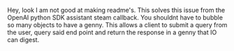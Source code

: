 Hey, look I am not good at making readme's. This solves this issue from the OpenAI python SDK assistant steam callback. You shouldnt have to bubble so many objects to have a genny. This allows a client to submit a query from the user, query said end point and return the response in a genny that IO can digest.
